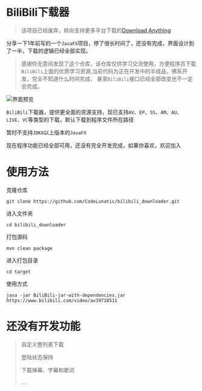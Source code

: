 # BiliBili下载器

> 该项目已经废弃，转向支持更多平台下载的[Download Anything](https://github.com/CodeLunatic/download-anything)

分享一下1年前写的一个`JavaFX`项目，停了很长时间了，还没有完成，界面设计到了一半，下载的逻辑已经全部实现。

> 感谢你无意间发现了这个仓库，该仓库仅供学习交流使用，方便程序员下载`BiliBili`上面的优质学习资源,当前代码为正在开发中的半成品，佛系开发，完全不知道什么时间完成， 甚至`BiliBili`接口已经全部改变也不一定会完成。

![界面预览](http://p.qlogo.cn/qqmail_head/Q3auHgzwzM4g2cLj1J8wBePWc7IpPAic1gQEvuMBfJVP4y7MCwJnC2s8LI88l8pj53L5oWAyBGDviaWXp5FS2oVciaCicwwN0cZ3WibQ1Adyaibiac/0)

`BiliBili`下载器，提供更全面的资源支持，现已支持`AV`、`EP`、`SS`、`AM`、`AU`、`LIVE`、`VC`等类型的下载，默认下载到程序文件所在路径

暂时不支持`JDK8`以上版本的`JavaFX`

现在程序功能已经全部可用，还没有完全开发完成，如果你喜欢，欢迎加入

# 使用方法

克隆仓库

```shell
git clone https://github.com/CodeLunatic/bilibili_downloader.git
```

进入文件夹

```shell
cd bilibili_downloader
```

打包源码

```shell
mvn clean package
```

进入打包目录

```shell
cd target
```

使用方式

```shell
java -jar BiliBili-jar-with-dependencies.jar https://www.bilibili.com/video/av39718511
```

# 还没有开发功能

> 自定义整列表下载
>
> 登陆状态保持
>
> 下载弹幕、字幕和歌词
>
> ...
